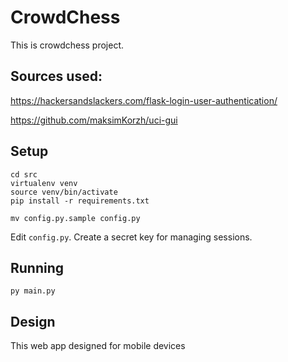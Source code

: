 # CrowdChess
This is crowdchess project.

## Sources used:
https://hackersandslackers.com/flask-login-user-authentication/

https://github.com/maksimKorzh/uci-gui

## Setup

```
cd src
virtualenv venv
source venv/bin/activate
pip install -r requirements.txt
```

```
mv config.py.sample config.py
```

Edit `config.py`. Create a secret key for managing sessions.

## Running

```py main.py```

## Design
This web app designed for mobile devices